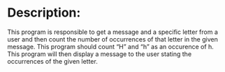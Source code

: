 # Description:

This program is responsible to get a message and a specific letter from a
user and then count the number of occurrences of that letter in the given message. This
program should count “H” and “h” as an occurence of h. This program will then display a
message to the user stating the occurrences of the given letter.